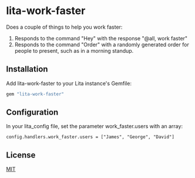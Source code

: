 # lita-work-faster
Does a couple of things to help you work faster:


1) Responds to the command "Hey" with the response "@all, work faster"
2) Responds to the command "Order" with a randomly generated order for people to present, such as in a morning standup.

## Installation

Add lita-work-faster to your Lita instance's Gemfile:

``` ruby
gem "lita-work-faster"
```


## Configuration

In your lita_config file, set the parameter work_faster.users with an array:

`config.handlers.work_faster.users = ["James", "George", "David"]`


## License

[MIT](http://opensource.org/licenses/MIT)
